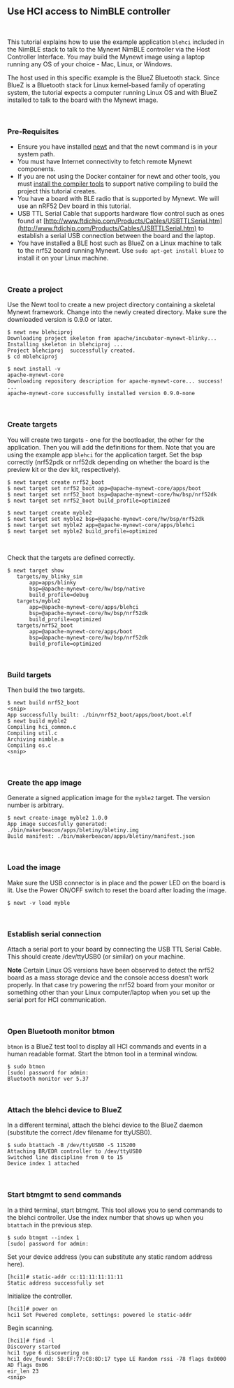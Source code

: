 ## Use HCI access to NimBLE controller

<br>

This tutorial explains how to use the example application `blehci` included in the NimBLE stack to talk to the Mynewt NimBLE controller via the Host Controller Interface. You may build the Mynewt image using a laptop running any OS of your choice - Mac, Linux, or Windows.

The host used in this specific example is the BlueZ Bluetooth stack. Since BlueZ is a Bluetooth stack for Linux kernel-based family of operating system, the tutorial expects a computer running Linux OS and with BlueZ installed to talk to the board with the Mynewt image.

<br>

### Pre-Requisites

* Ensure you have installed [newt](../../newt/install/newt_mac.md) and that the 
newt command is in your system path. 
* You must have Internet connectivity to fetch remote Mynewt components.
* If you are not using the Docker container for newt and other tools, you must [install the compiler tools](../get_started/native_tools.md) to 
support native compiling to build the project this tutorial creates.  
* You have a board with BLE radio that is supported by Mynewt. We will use an nRF52 Dev board in this tutorial.
* USB TTL Serial Cable that supports hardware flow control such as ones found at [http://www.ftdichip.com/Products/Cables/USBTTLSerial.htm](http://www.ftdichip.com/Products/Cables/USBTTLSerial.htm) to establish a serial USB connection between the board and the laptop.
* You have installed a BLE host such as BlueZ on a Linux machine to talk to the nrf52 board running Mynewt. Use `sudo apt-get install bluez` to install it on your Linux machine. 

<br>

### Create a project

Use the Newt tool to create a new project directory containing a skeletal Mynewt framework. Change into the newly created directory. Make sure the downloaded version is 0.9.0 or later.

```
$ newt new blehciproj 
Downloading project skeleton from apache/incubator-mynewt-blinky...
Installing skeleton in blehciproj ...
Project blehciproj  successfully created.
$ cd mblehciproj 

$ newt install -v 
apache-mynewt-core
Downloading repository description for apache-mynewt-core... success!
...
apache-mynewt-core successfully installed version 0.9.0-none
```

<br>

### Create targets 

You will create two targets - one for the bootloader, the other for the application. Then you will add the definitions for them. Note that you are using the example app `blehci` for the application target. Set the bsp correctly (nrf52pdk or nrf52dk depending on whether the board is the preview kit or the dev kit, respectively).

```
$ newt target create nrf52_boot
$ newt target set nrf52_boot app=@apache-mynewt-core/apps/boot
$ newt target set nrf52_boot bsp=@apache-mynewt-core/hw/bsp/nrf52dk
$ newt target set nrf52_boot build_profile=optimized
```
```
$ newt target create myble2
$ newt target set myble2 bsp=@apache-mynewt-core/hw/bsp/nrf52dk
$ newt target set myble2 app=@apache-mynewt-core/apps/blehci
$ newt target set myble2 build_profile=optimized
```

<br>

Check that the targets are defined correctly.


```
$ newt target show
   targets/my_blinky_sim
       app=apps/blinky
       bsp=@apache-mynewt-core/hw/bsp/native
       build_profile=debug
   targets/myble2
       app=@apache-mynewt-core/apps/blehci
       bsp=@apache-mynewt-core/hw/bsp/nrf52dk
       build_profile=optimized
   targets/nrf52_boot
       app=@apache-mynewt-core/apps/boot
       bsp=@apache-mynewt-core/hw/bsp/nrf52dk
       build_profile=optimized
```

<br>

### Build targets

Then build the two targets.

```
$ newt build nrf52_boot
<snip>
App successfully built: ./bin/nrf52_boot/apps/boot/boot.elf
$ newt build myble2
Compiling hci_common.c
Compiling util.c
Archiving nimble.a
Compiling os.c
<snip>
```

<br>

### Create the app image

Generate a signed application image for the `myble2` target. The version number is arbitrary.

```
$ newt create-image myble2 1.0.0
App image succesfully generated: ./bin/makerbeacon/apps/bletiny/bletiny.img
Build manifest: ./bin/makerbeacon/apps/bletiny/manifest.json
```

<br>

### Load the image

Make sure the USB connector is in place and the power LED on the board is lit. Use the Power ON/OFF switch to reset the board after loading the image.

```
$ newt -v load myble
```

<br>

### Establish serial connection

Attach a serial port to your board by connecting the USB TTL Serial Cable. This should create /dev/ttyUSB0 (or similar) on your machine. 

**Note** Certain Linux OS versions have been observed to detect the nrf52 board as a mass storage device and the console access doesn’t work properly. In that case try powering the nrf52 board from your monitor or something other than your Linux computer/laptop when you set up the serial port for HCI communication.

<br>

### Open Bluetooth monitor btmon

`btmon` is a BlueZ test tool to display all HCI commands and events in a human readable format. Start the btmon tool in a terminal window. 

```
$ sudo btmon
[sudo] password for admin: 
Bluetooth monitor ver 5.37
```

<br>

### Attach the blehci device to BlueZ

In a different terminal, attach the blehci device to the BlueZ daemon (substitute the correct /dev filename for ttyUSB0).

```
$ sudo btattach -B /dev/ttyUSB0 -S 115200 
Attaching BR/EDR controller to /dev/ttyUSB0
Switched line discipline from 0 to 15
Device index 1 attached
```

<br>

### Start btmgmt to send commands

In a third terminal, start btmgmt.  This tool allows you to send commands to the blehci controller. Use the index number that shows up when you `btattach` in the previous step.

```
$ sudo btmgmt --index 1
[sudo] password for admin: 
```

Set your device address (you can substitute any static random address here).

```
[hci1]# static-addr cc:11:11:11:11:11
Static address successfully set
```

Initialize the controller.

```
[hci1]# power on
hci1 Set Powered complete, settings: powered le static-addr 
```

Begin scanning.

```
[hci1]# find -l
Discovery started
hci1 type 6 discovering on
hci1 dev_found: 58:EF:77:C8:8D:17 type LE Random rssi -78 flags 0x0000 
AD flags 0x06 
eir_len 23
<snip>
```

